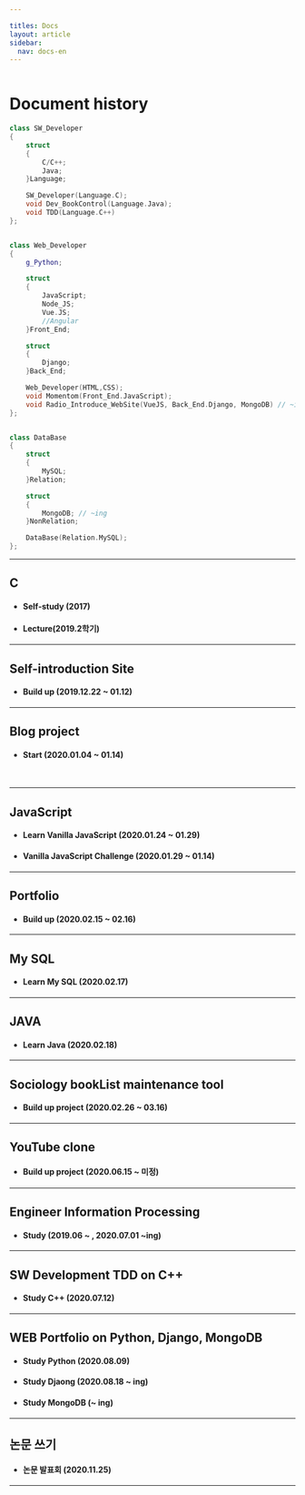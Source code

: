 ```yaml
---

titles: Docs
layout: article
sidebar:
  nav: docs-en
---
```


<img class="image image--xl" src=""/>


# **Document history**

```cpp
class SW_Developer
{
	struct 
	{
		C/C++;
		Java;
	}Language;

	SW_Developer(Language.C);
	void Dev_BookControl(Language.Java);
	void TDD(Language.C++)
};


class Web_Developer
{
	g_Python;

	struct 
	{
		JavaScript;
		Node_JS;
		Vue.JS;
		//Angular
	}Front_End;

	struct 
	{
		Django;
	}Back_End;

	Web_Developer(HTML,CSS);
	void Momentom(Front_End.JavaScript);
	void Radio_Introduce_WebSite(VueJS, Back_End.Django, MongoDB) // ~ing
};


class DataBase
{
	struct 
	{
		MySQL;
	}Relation;

	struct 
	{
		MongoDB; // ~ing
	}NonRelation;

	DataBase(Relation.MySQL);
};
```

----

## C 

+ #### **Self-study (2017)**
+ #### **Lecture(2019.2학기)**



---

## Self-introduction Site

+ #### **Build up (2019.12.22 ~ 01.12)**



---

## Blog project

+ #### **Start (2020.01.04 ~  01.14)**

​    


---

## JavaScript 

+ #### **Learn Vanilla JavaScript (2020.01.24 ~ 01.29)**
+ #### **Vanilla JavaScript Challenge (2020.01.29 ~ 01.14)**



---

## Portfolio

+ #### **Build up (2020.02.15 ~ 02.16)**



---

##  My SQL     
+ #### **Learn My SQL (2020.02.17)**




---

## JAVA     

+ #### **Learn Java (2020.02.18)**




---

## Sociology bookList maintenance tool     
+ #### **Build up project (2020.02.26 ~ 03.16)**




---

## YouTube clone    
+ #### **Build up project (2020.06.15 ~ 미정)**
  




---

##  Engineer Information Processing            
+ #### **Study  (2019.06 ~ , 2020.07.01 ~ing)**




---

## SW Development TDD on C++            

+ #### **Study C++ (2020.07.12)**




---

## WEB Portfolio on Python, Django, MongoDB

+ #### **Study Python  (2020.08.09)**
+ #### **Study Djaong  (2020.08.18 ~ ing)**
+ #### **Study MongoDB (~ ing)**


---

## 논문 쓰기

+ #### **논문 발표회 (2020.11.25)**


---